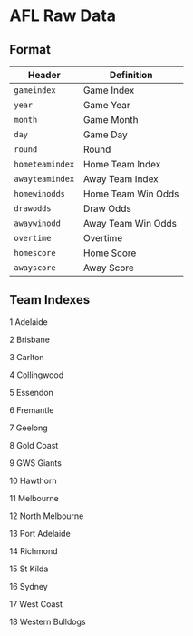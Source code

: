 # AFL Raw Data

## Format

Header | Definition
---|---------
`gameindex` | Game Index
`year` | Game Year
`month` | Game Month
`day` | Game Day
`round` | Round
`hometeamindex` | Home Team Index
`awayteamindex` | Away Team Index
`homewinodds` | Home Team Win Odds
`drawodds` | Draw Odds
`awaywinodd` | Away Team Win Odds
`overtime` | Overtime
`homescore` | Home Score
`awayscore` | Away Score

## Team Indexes

1 Adelaide            

2 Brisbane            

3 Carlton             

4 Collingwood         

5 Essendon            

6 Fremantle           

7 Geelong             

8 Gold Coast          

9 GWS Giants          

10 Hawthorn            

11 Melbourne           

12 North Melbourne     

13 Port Adelaide       

14 Richmond            

15 St Kilda            

16 Sydney              

17 West Coast          

18 Western Bulldogs    
